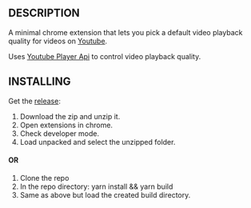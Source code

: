 ## DESCRIPTION

A minimal chrome extension that lets you pick a default video playback quality for videos on [Youtube](youtube.com).

Uses [Youtube Player Api](https://developers.google.com/youtube/iframe_api_reference) to control video playback quality.

## INSTALLING

Get the [release](github.com/ollanket/chrome-extension-youtube-default-quality/releases/latest/download/v.1.0.0.zip):

1. Download the zip and unzip it.
2. Open extensions in chrome.
3. Check developer mode.
4. Load unpacked and select the unzipped folder.

#### OR

1. Clone the repo
2. In the repo directory: yarn install && yarn build
3. Same as above but load the created build directory.
